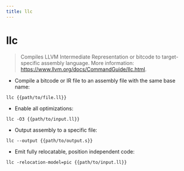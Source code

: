 ```yaml
---
title: llc
---
```

# llc

> Compiles LLVM Intermediate Representation or bitcode to target-specific assembly language.
> More information: <https://www.llvm.org/docs/CommandGuide/llc.html>.

- Compile a bitcode or IR file to an assembly file with the same base name:

`llc {{path/to/file.ll}}`

- Enable all optimizations:

`llc -O3 {{path/to/input.ll}}`

- Output assembly to a specific file:

`llc --output {{path/to/output.s}}`

- Emit fully relocatable, position independent code:

`llc -relocation-model=pic {{path/to/input.ll}}`
